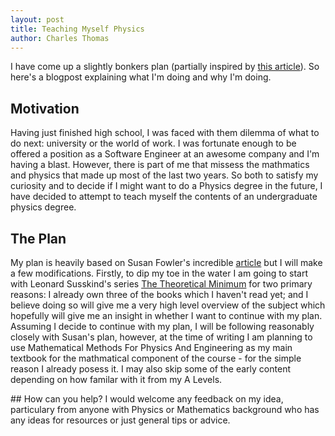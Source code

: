 ```yaml
---
layout: post
title: Teaching Myself Physics
author: Charles Thomas
---
```


I have come up a slightly bonkers plan (partially inspired by [this article](https://www.susanjfowler.com/blog/2016/8/13/so-you-want-to-learn-physics)). So here's a blogpost explaining what I'm doing and why I'm doing.

## Motivation
Having just finished high school, I was faced with them dilemma of what to do next: university or the world of work. I was fortunate enough to be offered a position as a Software Engineer at an awesome company and I'm having a blast. However, there is part of me that missess the mathmatics and physics that made up most of the last two years. So both to satisfy my curiosity and to decide if I might want to do a Physics degree in the future, I have decided to attempt to teach myself the contents of an undergraduate physics degree. 

## The Plan
My plan is heavily based on Susan Fowler's incredible [article](https://www.susanjfowler.com/blog/2016/8/13/so-you-want-to-learn-physics) but I will make a few modifications. 
Firstly, to dip my toe in the water I am going to start with Leonard Susskind's series [The Theoretical Minimum](https://theoreticalminimum.com/biography) for two primary reasons: I already own three of the books which I haven't read yet; and I believe doing so will give me a very high level overview of the subject which hopefully will give me an insight in whether I want to continue with my plan.
Assuming I decide to continue with my plan, I will be following reasonably closely with Susan's plan, however, at the time of writing I am planning to use Mathematical Methods For Physics And Engineering as my main textbook for the mathmatical component of the course - for the simple reason I already posess it. I may also skip some of the early content depending on how familar with it from my A Levels. 

## How can you help?
I would welcome any feedback on my idea, particulary from anyone with Physics or Mathematics background who has any ideas for resources or just general tips or advice.
